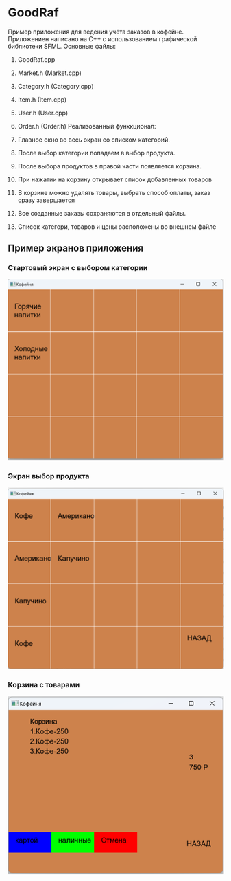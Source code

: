 # GoodRaf

Пример приложения для ведения учёта заказов в кофейне. Приложениен написано на С++ с использованием графической библиотеки SFML. 
Основные файлы:
 1. GoodRaf.cpp 
 2. Market.h (Market.cpp)
 3. Category.h (Category.cpp)
 4. Item.h (Item.cpp)
 5. User.h (User.cpp)
 6. Order.h (Order.h)
Реализованный функкционал:

 1. Главное окно во весь экран со списком категорий.
 1. После выбор категории попадаем в выбор продукта.
 1. После выбора продуктов в правой части появляется корзина.
 1. При нажатии на корзину открывает список добавленных товаров
 1. В корзине можно удалять товары, выбрать способ оплаты, заказ сразу завершается
 1. Все созданные заказы сохраняются в отдельный файлы.
 1. Список категори, товаров и цены расположены во внешнем файле

 ## Пример экранов приложения

 ### Стартовый экран с выбором категории

 ![Главный экран приложения](Screenshots/GoodRaf-1.png)

 ### Экран выбор продукта

 ![Выбор продукта](Screenshots/GoodRaf-2.png)

 ### Корзина с товарами

 ![Корзина товаров](Screenshots/GoodRaf-3.png)
